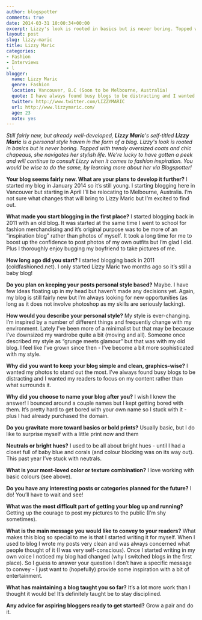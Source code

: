 ```yaml
---
author: blogspotter
comments: true
date: 2014-03-31 10:00:34+00:00
excerpt: Lizzy's look is rooted in basics but is never boring. Topped with trendy oversized coats and chic chapeaus, she navigates her stylish life.
layout: post
slug: lizzy-maric
title: Lizzy Maric
categories:
- Fashion
- Interviews
- l
blogger:
  name: Lizzy Maric
  genre: Fashion
  location: Vancouver, B.C (Soon to be Melbourne, Australia)
  quote: I have always found busy blogs to be distracting and I wanted my readers to focus on my content rather than what surrounds it.
  twitter: http://www.twitter.com/LIZZYMARIC
  url: http://www.lizzymaric.com/
  age: 23
  note: yes
---
```


_Still fairly new, but already well-developed, **Lizzy Maric**'s self-titled **Lizzy Maric** is a personal style haven in the form of a blog. Lizzy's look is rooted in basics but is never boring. Topped with trendy oversized coats and chic chapeaus, she navigates her stylish life. We're lucky to have gotten a peek and will continue to consult Lizzy when it comes to fashion inspiration. You would be wise to do the same, by learning more about her via Blogspotter!_

**Your blog seems fairly new. What are your plans to develop it further?** I started my blog in January 2014 so it’s still young. I starting blogging here in Vancouver but starting in April I’ll be relocating to Melbourne, Australia. I’m not sure what changes that will bring to Lizzy Maric but I’m excited to find out.

**What made you start blogging in the first place?** I started blogging back in 2011 with an old blog. It was started at the same time I went to school for fashion merchandising and it’s original purpose was to be more of an “inspiration blog” rather than photos of myself. It took a long time for me to boost up the confidence to post photos of my own outfits but I’m glad I did. Plus I thoroughly enjoy bugging my boyfriend to take pictures of me.

**How long ago did you start?** I started blogging back in 2011 (coldfashioned.net). I only started Lizzy Maric two months ago so it’s still a baby blog!

**Do you plan on keeping your posts personal style based?** Maybe. I have few ideas floating up in my head but haven’t made any decisions yet. Again, my blog is still fairly new but I’m always looking for new opportunities (as long as it does not involve photoshop as my skills are seriously lacking).

**How would you describe your personal style?** My style is ever-changing. I’m inspired by a number of different things and frequently change with my environment. Lately I’ve been more of a minimalist but that may be because I’ve downsized my wardrobe quite a bit (moving and all). Someone once described my style as “grunge meets glamour” but that was with my old blog. I feel like I’ve grown since then - I’ve become a bit more sophisticated with my style.

**Why did you want to keep your blog simple and clean, graphics-wise?** I wanted my photos to stand out the most. I’ve always found busy blogs to be distracting and I wanted my readers to focus on my content rather than what surrounds it.

**Why did you choose to name your blog after you?** I wish I knew the answer! I bounced around a couple names but I kept getting bored with them. It’s pretty hard to get bored with your own name so I stuck with it - plus I had already purchased the domain.

**Do you gravitate more toward basics or bold prints?** Usually basic, but I do like to surprise myself with a little print now and them

**Neutrals or bright hues?** I used to be all about bright hues - until I had a closet full of baby blue and corals (and colour blocking was on its way out). This past year I’ve stuck with neutrals.

**What is your most-loved color or texture combination?** I love working with basic colours (see above).

**Do you have any interesting posts or categories planned for the future?** I do! You’ll have to wait and see!

**What was the most difficult part of getting your blog up and running?** Getting up the courage to post my pictures to the public (I’m shy sometimes).

**What is the main message you would like to convey to your readers?** What makes this blog so special to me is that I started writing it for myself. When I used to blog I wrote my posts very clean and was always concerned what people thought of it (I was very self-conscious). Once I started writing in my own voice I noticed my blog had changed (why I switched blogs in the first place). So I guess to answer your question I don’t have a specific message to convey - I just want to (hopefully) provide some inspiration with a bit of entertainment.

**What has maintaining a blog taught you so far?** It’s a lot more work than I thought it would be! It’s definitely taught be to stay disciplined.

**Any advice for aspiring bloggers ready to get started?** Grow a pair and do it.
